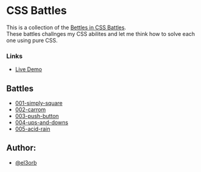 # CSS Battles

This is a collection of the [Bettles in CSS Battles](https://cssbattle.dev/battles).
<br>
These battles challnges my CSS abilites and let me think how to solve each one using pure CSS.

### Links

- [Live Demo](https://khaledelorbany.github.io/css-battles/)

## Battles
* [001-simply-square](https://github.com/KhaledElOrbany/css-battles/blob/master/assets/battles/001-simply-square.html)
* [002-carrom](https://github.com/KhaledElOrbany/css-battles/blob/master/assets/battles/002-carrom.html)
* [003-push-button](https://github.com/KhaledElOrbany/css-battles/blob/master/assets/battles/003-push-button.html)
* [004-ups-and-downs](https://github.com/KhaledElOrbany/css-battles/blob/master/assets/battles/004-ups-and-downs.html)
* [005-acid-rain](https://github.com/KhaledElOrbany/css-battles/blob/master/assets/battles/005-acid-rain.html)

## Author:
* [@el3orb](https://cssbattle.dev/player/el3orb)

